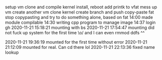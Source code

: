 setup vm
clone and compile kernel
install, reboot
add printk to vfat
mess up vm 
create another vm
clone kernel
create branch and push
copy-paste fat
stop copypasting and try to do something alone, based on fat
14:00 made module compilable
14:30 writing cpp program to manage image
14:37 login gh
2020-11-21 15:18:21 mounting with bs
2020-11-21 17:54:47 mounting did not fuck up system for the first time \o/
    and I can even rmmod ddfs ^^

2020-11-21 19:36:19 mounted for the first time without error
2020-11-21 21:12:09 mounted for real. Can cd there lol
2020-11-21 22:13:36 fixed name lookup


